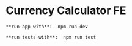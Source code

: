 
# Currency Calculator FE


```
**run app with**:  npm run dev
```
```
**run tests with**:  npm run test
```

